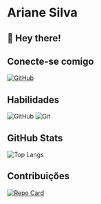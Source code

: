 # Ariane Silva
## 👋 Hey there!

## Conecte-se comigo
[![GitHub](https://img.shields.io/badge/Gmail-100000?style=for-the-badge&logo=gmail&logoColor=red)](francisca.silva@alu.ufc.br)

## Habilidades
![GitHub](https://img.shields.io/badge/GitHub-100000?style=for-the-badge&logo=github&logoColor=white)
![Git](https://img.shields.io/badge/Git-100000?style=for-the-badge&logo=git&logoColor=white)


## GitHub Stats
![Top Langs](https://github-readme-stats-git-masterrstaa-rickstaa.vercel.app/api/top-langs/?username=ArianeSilva10&layout=compact&bg_color=EC63A1&border_color=30A3DC&title_color=FFF&text_color=FFF)



## Contribuições
[![Repo Card](https://github-readme-stats.vercel.app/api/pin/?username=ArianeSilva10&repo=dio-lab-open-source&bg_color=EC63A1&border_color=FFF&show_icons=true&icon_color=FFF&title_color=FFF&text_color=FFF)](https://github.com/ArianeSilva10/dio-lab-open-source)